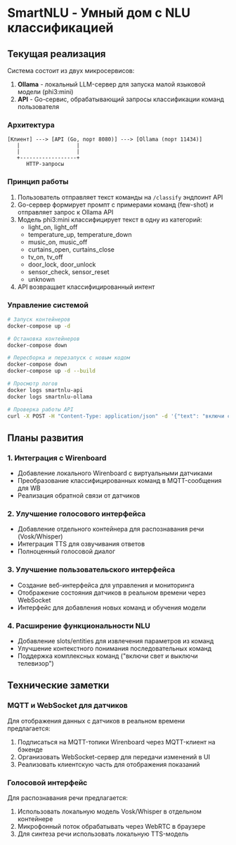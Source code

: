 # SmartNLU - Умный дом с NLU классификацией

## Текущая реализация

Система состоит из двух микросервисов:

1. **Ollama** - локальный LLM-сервер для запуска малой языковой модели (phi3:mini)
2. **API** - Go-сервис, обрабатывающий запросы классификации команд пользователя

### Архитектура

```
[Клиент] ---> [API (Go, порт 8080)] ---> [Ollama (порт 11434)]
   |                  |
   |                  | 
   +------------------+
      HTTP-запросы
```

### Принцип работы

1. Пользователь отправляет текст команды на `/classify` эндпоинт API
2. Go-сервер формирует промпт с примерами команд (few-shot) и отправляет запрос к Ollama API
3. Модель phi3:mini классифицирует текст в одну из категорий:
   - light_on, light_off
   - temperature_up, temperature_down
   - music_on, music_off
   - curtains_open, curtains_close
   - tv_on, tv_off
   - door_lock, door_unlock
   - sensor_check, sensor_reset
   - unknown
4. API возвращает классифицированный интент

### Управление системой

```bash
# Запуск контейнеров
docker-compose up -d

# Остановка контейнеров
docker-compose down

# Пересборка и перезапуск с новым кодом
docker-compose down
docker-compose up -d --build

# Просмотр логов
docker logs smartnlu-api
docker logs smartnlu-ollama

# Проверка работы API
curl -X POST -H "Content-Type: application/json" -d '{"text": "включи свет"}' http://localhost:8080/classify
```

## Планы развития

### 1. Интеграция с Wirenboard

- Добавление локального Wirenboard с виртуальными датчиками
- Преобразование классифицированных команд в MQTT-сообщения для WB
- Реализация обратной связи от датчиков

### 2. Улучшение голосового интерфейса

- Добавление отдельного контейнера для распознавания речи (Vosk/Whisper)
- Интеграция TTS для озвучивания ответов
- Полноценный голосовой диалог

### 3. Улучшение пользовательского интерфейса

- Создание веб-интерфейса для управления и мониторинга
- Отображение состояния датчиков в реальном времени через WebSocket
- Интерфейс для добавления новых команд и обучения модели

### 4. Расширение функциональности NLU

- Добавление slots/entities для извлечения параметров из команд
- Улучшение контекстного понимания последовательных команд
- Поддержка комплексных команд ("включи свет и выключи телевизор")

## Технические заметки

### MQTT и WebSocket для датчиков

Для отображения данных с датчиков в реальном времени предлагается:
1. Подписаться на MQTT-топики Wirenboard через MQTT-клиент на бэкенде
2. Организовать WebSocket-сервер для передачи изменений в UI
3. Реализовать клиентскую часть для отображения показаний

### Голосовой интерфейс

Для распознавания речи предлагается:
1. Использовать локальную модель Vosk/Whisper в отдельном контейнере
2. Микрофонный поток обрабатывать через WebRTC в браузере
3. Для синтеза речи использовать локальную TTS-модель
